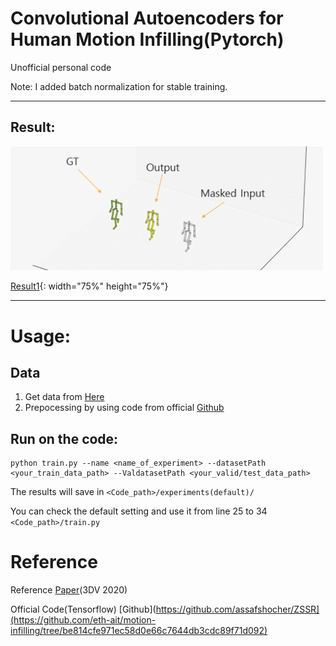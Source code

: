 # Convolutional Autoencoders for Human Motion Infilling(Pytorch)
Unofficial personal code

Note: I added batch normalization for stable training.


-----------------

## Result:
<p float="center">
  <img src="./fig/imple_result.gif" width="500" />

</p>


[Result1](./fig/imple_result.gif){: width="75%" height="75%"}

----------
# Usage:

## Data

1. Get data from [Here](https://theorangeduck.com/page/deep-learning-framework-character-motion-synthesis-and-editing)
2. Prepocessing by using code from official [Github](https://github.com/eth-ait/motion-infilling/tree/be814cfe971ec58d0e66c7644db3cdc89f71d092)


## Run on the code:

```
python train.py --name <name_of_experiment> --datasetPath <your_train_data_path> --ValdatasetPath <your_valid/test_data_path> 
```

The results will save in ```<Code_path>/experiments(default)/```

You can check the default setting and use it from line 25 to 34 ```<Code_path>/train.py```

# Reference
Reference [Paper](https://arxiv.org/abs/2010.11531)(3DV 2020)

Official Code(Tensorflow) [Github](https://github.com/assafshocher/ZSSR](https://github.com/eth-ait/motion-infilling/tree/be814cfe971ec58d0e66c7644db3cdc89f71d092) 

